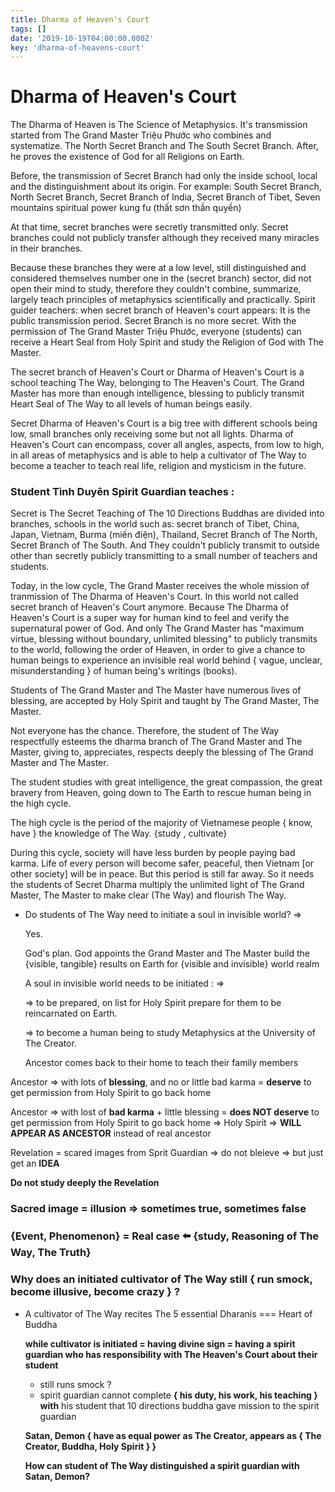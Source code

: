 ```yaml
---
title: Dharma of Heaven's Court
tags: []
date: '2019-10-19T04:00:00.000Z'
key: 'dharma-of-heavens-court'
---
```


# Dharma of Heaven's Court

The Dharma of Heaven is The Science of Metaphysics. It's transmission started from The Grand Master Triệu Phước who combines and systematize. The North Secret Branch and The South Secret Branch. After, he proves the existence of God for all Religions on Earth.

Before, the transmission of Secret Branch had only the inside school, local and the distinguishment about its origin. For example: 
South Secret Branch, 
North Secret Branch, 
Secret Branch of India, 
Secret Branch of Tibet, 
Seven mountains spiritual power kung fu (thất sơn thần quyền)

At that time, secret branches were secretly transmitted only. Secret branches could not publicly transfer although they received many miracles in their branches.

Because these branches they were at a low level, still distinguished and considered themselves number one in the (secret branch) sector, did not open their mind to study, therefore they couldn't combine, summarize, largely teach principles of metaphysics scientifically and practically. Spirit guider teachers: when secret branch of Heaven's court appears: It is the public transmission period. Secret Branch is no more secret. With the permission of The Grand Master Triệu Phước, everyone (students) can receive a Heart Seal from Holy Spirit and study the Religion of God with The Master.

The secret branch of Heaven's Court or Dharma of Heaven's Court is a school teaching The Way, belonging to The Heaven's Court. The Grand Master has more than enough intelligence, blessing to publicly transmit Heart Seal of The Way to all levels of human beings easily. 

Secret Dharma of Heaven's Court is a big tree with different schools being low, small branches only receiving some but not all lights. Dharma of Heaven's Court can encompass, cover all angles, aspects, from low to high, in all areas of metaphysics and is able to help a cultivator of The Way to become a teacher to teach real life, religion and mysticism in the future.

### Student Tình Duyên Spirit Guardian teaches :

Secret is The Secret Teaching of The 10 Directions Buddhas are divided into branches, schools in the world such as: secret branch of Tibet, China, Japan, Vietnam, Burma (miến điện), Thailand, Secret Branch of The North, Secret Branch of The South. And They couldn't publicly transmit to outside other than secretly publicly transmitting to a small number of teachers and students.

Today, in the low cycle, The Grand Master receives the whole mission of tranmission of The Dharma of Heaven's Court. In this world not called secret branch of Heaven's Court anymore. Because The Dharma of Heaven's Court is a super way for human kind to feel and verify the supernatural power of God. And only The Grand Master has "maximum virtue, blessing without boundary, unlimited blessing" to publicly transmits to the world, following the order of Heaven, in order to give a chance to human beings to experience an invisible real world behind { vague, unclear, misunderstanding } of human being's writings (books).

Students of The Grand Master and The Master have numerous lives of blessing, are accepted by Holy Spirit and taught by The Grand Master, The Master. 

Not everyone has the chance. Therefore, the student of The Way respectfully esteems the dharma branch of The Grand Master and The Master, giving to, appreciates, respects deeply the blessing of The Grand Master and The Master. 

The student studies with great intelligence, the great compassion, the great bravery from Heaven, going down to The Earth to rescue human being in the high cycle.

The high cycle is the period of the majority of Vietnamese people { know, have } the knowledge of The Way. {study , cultivate}

During this cycle, society will have less burden by people paying bad karma. Life of every person will become safer, peaceful, then Vietnam [or other society] will be in peace. But this period is still far away. So it needs the students of Secret Dharma multiply the unlimited light of The Grand Master, The Master to make clear (The Way) and flourish The Way.

- Do students of The Way need to initiate a soul in invisible world? ⇒

    Yes. 

    God's plan. God appoints the Grand Master and The Master build  the {visible, tangible} results on Earth for {visible and invisible} world realm

    A soul in invisible world needs to be initiated : ⇒ 

    ⇒ to be prepared, on list for Holy Spirit prepare for them to be reincarnated on Earth. 

    ⇒ to become a human being to study Metaphysics at the University of The Creator.
    
    
    Ancestor comes back to their home to teach their family members

Ancestor ⇒ with lots of **blessing**, and no or little bad karma = **deserve** to get permission from Holy Spirit to go back home 

Ancestor ⇒ with lost of **bad karma** + little blessing = **does NOT deserve** to get permission from Holy Spirit to go back home ⇒ Holy Spirit ⇒ **WILL APPEAR AS ANCESTOR** instead of real ancestor

Revelation = scared images from Sprit Guardian ⇒ do not bleieve ⇒ but just get an **IDEA** 

**Do not study deeply the Revelation** 

### Sacred image = illusion ⇒ sometimes true, sometimes false

### {Event, Phenomenon} = Real case ⬅️ {study, Reasoning of The Way, The Truth}

### Why does an initiated cultivator of The Way still { run smock, become illusive, become crazy } ?

- A cultivator of The Way recites The 5 essential Dharanis === Heart of Buddha

    **while cultivator is initiated = having divine sign = having a spirit guardian who has responsibility with The Heaven's Court about their student**

     * still runs smock ? 

    - spirit guardian cannot complete **{ his duty, his work, his teaching } with** his student that 10 directions buddha gave mission to the spirit guardian

    **Satan, Demon { have as equal power as The Creator, appears as { The Creator, Buddha, Holy Spirit } }**

    **How can student of The Way distinguished a spirit guardian with Satan, Demon?**
    
    
